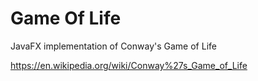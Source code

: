 # Game Of Life

JavaFX implementation of Conway's Game of Life

https://en.wikipedia.org/wiki/Conway%27s_Game_of_Life
